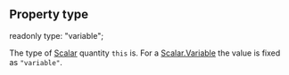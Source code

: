 ## Property type

readonly type: "variable";

The type of [Scalar](reference/v/0.2.1/quantities/Scalar) quantity `this`
is. For a [Scalar.Variable](reference/v/0.2.1/quantities/Scalar.Variable) the value is
fixed as `"variable"`.